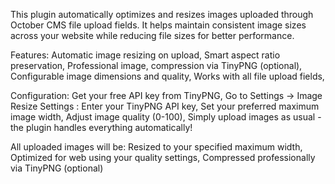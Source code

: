 This plugin automatically optimizes and resizes images uploaded through October CMS file upload fields. It helps maintain consistent image sizes across your website while reducing file sizes for better performance.

Features:
Automatic image resizing on upload,
Smart aspect ratio preservation,
Professional image,
compression via TinyPNG (optional),
Configurable image dimensions and quality,
Works with all file upload fields,

Configuration:
Get your free API key from TinyPNG,
Go to Settings → Image Resize Settings : Enter your TinyPNG API key, Set your preferred maximum image width, Adjust image quality (0-100), Simply upload images as usual - the plugin handles everything automatically! 

All uploaded images will be: Resized to your specified maximum width, Optimized for web using your quality settings, Compressed professionally via TinyPNG (optional)
